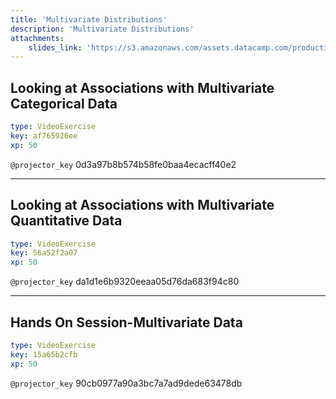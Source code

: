 ```yaml
---
title: 'Multivariate Distributions'
description: 'Multivariate Distributions'
attachments:
    slides_link: 'https://s3.amazonaws.com/assets.datacamp.com/production/course_22798/slides/chapter1.pdf'
---
```


## Looking at Associations with Multivariate Categorical Data

```yaml
type: VideoExercise
key: af765926ee
xp: 50
```

`@projector_key`
0d3a97b8b574b58fe0baa4ecacff40e2

---

## Looking at Associations with Multivariate Quantitative Data

```yaml
type: VideoExercise
key: 56a52f2a07
xp: 50
```

`@projector_key`
da1d1e6b9320eeaa05d76da683f94c80

---

## Hands On Session-Multivariate Data

```yaml
type: VideoExercise
key: 15a65b2cfb
xp: 50
```

`@projector_key`
90cb0977a90a3bc7a7ad9dede63478db
